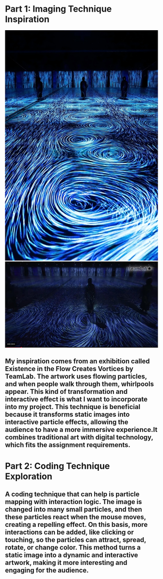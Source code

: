 # Part 1: Imaging Technique Inspiration

![An image of TEAMLAB Exhibition](readmeImages/TEAMLAB%20Exhibition01.jpg)
![An image of TEAMLAB Exhibition](readmeImages/TEAMLAB%20Exhibition02.jpg)

## My inspiration comes from an exhibition called Existence in the Flow Creates Vortices by TeamLab. The artwork uses flowing particles, and when people walk through them, whirlpools appear. This kind of transformation and interactive effect is what I want to incorporate into my project. This technique is beneficial because it transforms static images into interactive particle effects, allowing the audience to have a more immersive experience.It combines traditional art with digital technology, which fits the assignment requirements.

# Part 2: Coding Technique Exploration
## A coding technique that can help is particle mapping with interaction logic. The image is changed into many small particles, and then these particles react when the mouse moves, creating a repelling effect. On this basis, more interactions can be added, like clicking or touching, so the particles can attract, spread, rotate, or change color. This method turns a static image into a dynamic and interactive artwork, making it more interesting and engaging for the audience.
